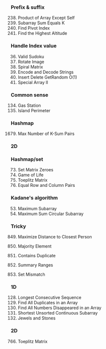 ### Prefix & suffix
238. Product of Array Except Self
560. Subarray Sum Equals K
724. Find Pivot Index
1732. Find the Highest Altitude


### Handle Index value
36. Valid Sudoku
48. Rotate Image
54. Spiral Matrix
271. Encode and Decode Strings
380. Insert Delete GetRandom O(1)
3152. Special Array II


### Common sense
134. Gas Station
463. Island Perimeter


### Hashmap
1679. Max Number of K-Sum Pairs


### 2D
### Hashmap/set
73. Set Matrix Zeroes
289. Game of Life
766. Toeplitz Matrix
2352. Equal Row and Column Pairs


### Kadane's algorithm
53. Maximum Subarray
918. Maximum Sum Circular Subarray


### Tricky
849. Maximize Distance to Closest Person



169. Majority Element
217. Contains Duplicate
228. Summary Ranges
645. Set Mismatch
### 1D
128. Longest Consecutive Sequence
442. Find All Duplicates in an Array
448. Find All Numbers Disappeared in an Array
581. Shortest Unsorted Continuous Subarray
771. Jewels and Stones

### 2D 

766. Toeplitz Matrix

